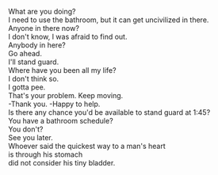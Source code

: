 
What are you doing?      
I need to use the bathroom, but it can get uncivilized in there.     
Anyone in there now?     
I don't know, I was afraid to find out.     
Anybody in here?     
Go ahead.     
I'll stand guard.     
Where have you been all my life?     
I don't think so.     
I gotta pee.     
That's your problem. Keep moving.     
-Thank you. -Happy to help.     
Is there any chance you'd be available to stand guard at 1:45?     
You have a bathroom schedule?     
You don't?     
See you later.     
Whoever said the quickest way to a man's heart     
is through his stomach     
did not consider his tiny bladder.    




